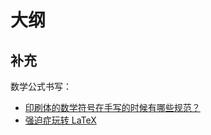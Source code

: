 # 大纲


## 补充

数学公式书写：

- [印刷体的数学符号在手写的时候有哪些规范？](https://www.zhihu.com/question/24218528)
- [强迫症玩转 LaTeX](https://zhuanlan.zhihu.com/p/19683504)
